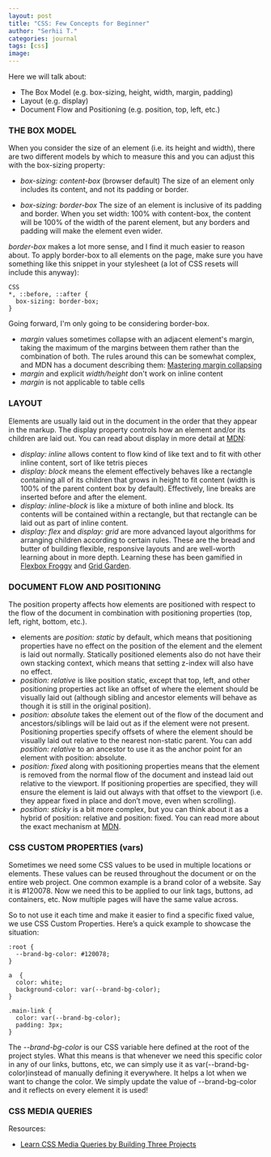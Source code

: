 ```yaml
---
layout: post
title: "CSS: Few Concepts for Beginner"
author: "Serhii T."
categories: journal
tags: [css]
image: 
---
```


Here we will talk about:
- The Box Model (e.g. box-sizing, height, width, margin, padding)
- Layout (e.g. display)
- Document Flow and Positioning (e.g. position, top, left, etc.)

### THE BOX MODEL

When you consider the size of an element (i.e. its height and width), there are two different models by which to measure this and you can adjust this with the box-sizing property:
- _box-sizing: content-box_ (browser default)
The size of an element only includes its content, and not its padding or border.

- _box-sizing: border-box_
The size of an element is inclusive of its padding and border. When you set width: 100% with content-box, the content will be 100% of the width of the parent element, but any borders and padding will make the element even wider.

_border-box_ makes a lot more sense, and I find it much easier to reason about. To apply border-box to all elements on the page, make sure you have something like this snippet in your stylesheet (a lot of CSS resets will include this anyway):

```
CSS
*, ::before, ::after {
  box-sizing: border-box;
}
```

Going forward, I'm only going to be considering border-box.

- _margin_ values sometimes collapse with an adjacent element's margin, taking the maximum of the margins between them rather than the combination of both. The rules around this can be somewhat complex, and MDN has a document describing them: [Mastering margin collapsing](https://developer.mozilla.org/en-US/docs/Web/CSS/CSS_Box_Model/Mastering_margin_collapsing)
- _margin_ and explicit _width/height_ don't work on inline content
- _margin_ is not applicable to table cells

### LAYOUT

Elements are usually laid out in the document in the order that they appear in the markup. The display property controls how an element and/or its children are laid out. You can read about display in more detail at [MDN](https://developer.mozilla.org/en-US/docs/Web/CSS/display):
- _display: inline_ allows content to flow kind of like text and to fit with other inline content, sort of like tetris pieces
- _display: block_ means the element effectively behaves like a rectangle containing all of its children that grows in height to fit content (width is 100% of the parent content box by default). Effectively, line breaks are inserted before and after the element.
- _display: inline-block_ is like a mixture of both inline and block. Its contents will be contained within a rectangle, but that rectangle can be laid out as part of inline content.
- _display: flex_ and _display: grid_ are more advanced layout algorithms for arranging children according to certain rules. These are the bread and butter of building flexible, responsive layouts and are well-worth learning about in more depth. Learning these has been gamified in [Flexbox Froggy](https://flexboxfroggy.com/#ru) and [Grid Garden](https://cssgridgarden.com/#ru).

### DOCUMENT FLOW AND POSITIONING

The position property affects how elements are positioned with respect to the flow of the document in combination with positioning properties (top, left, right, bottom, etc.).

- elements are _position: static_ by default, which means that positioning properties have no effect on the position of the element and the element is laid out normally. Statically positioned elements also do not have their own stacking context, which means that setting z-index will also have no effect.
- _position: relative_ is like position static, except that top, left, and other positioning properties act like an offset of where the element should be visually laid out (although sibling and ancestor elements will behave as though it is still in the original position).
- _position: absolute_ takes the element out of the flow of the document and ancestors/siblings will be laid out as if the element were not present. Positioning properties specify offsets of where the element should be visually laid out relative to the nearest non-static parent. You can add _position: relative_ to an ancestor to use it as the anchor point for an element with position: absolute.
- _position: fixed_ along with positioning properties means that the element is removed from the normal flow of the document and instead laid out relative to the viewport. If positioning properties are specified, they will ensure the element is laid out always with that offset to the viewport (i.e. they appear fixed in place and don’t move, even when scrolling).
- _position: sticky_ is a bit more complex, but you can think about it as a hybrid of position: relative and position: fixed. You can read more about the exact mechanism at [MDN](https://developer.mozilla.org/en-US/docs/Web/CSS/position#sticky).

### CSS CUSTOM PROPERTIES (vars)

Sometimes we need some CSS values to be used in multiple locations or elements. These values can be reused throughout the document or on the entire web project. One common example is a brand color of a website. Say it is #120078. Now we need this to be applied to our link tags, buttons, ad containers, etc. Now multiple pages will have the same value across.

So to not use it each time and make it easier to find a specific fixed value, we use CSS Custom Properties. Here’s a quick example to showcase the situation:
```
:root {
  --brand-bg-color: #120078;
}

a  {
  color: white;
  background-color: var(--brand-bg-color);
}

.main-link {
  color: var(--brand-bg-color);
  padding: 3px;
}
```

The _--brand-bg-color_ is our CSS variable here defined at the root of the project styles. What this means is that whenever we need this specific color in any of our links, buttons, etc, we can simply use it as var(--brand-bg-color)instead of manually defining it everywhere. It helps a lot when we want to change the color. We simply update the value of --brand-bg-color and it reflects on every element it is used!

### CSS MEDIA QUERIES

Resources:
- [Learn CSS Media Queries by Building Three Projects](https://www.freecodecamp.org/news/learn-css-media-queries-by-building-projects/)